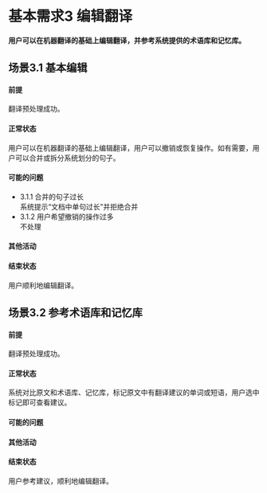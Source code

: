 # 基本需求3 编辑翻译
#### 用户可以在机器翻译的基础上编辑翻译，并参考系统提供的术语库和记忆库。
## 场景3.1 基本编辑
#### 前提
翻译预处理成功。
#### 正常状态
用户可以在机器翻译的基础上编辑翻译，用户可以撤销或恢复操作。如有需要，用户可以合并或拆分系统划分的句子。
#### 可能的问题
- 3.1.1 合并的句子过长<br>
  系统提示“文档中单句过长”并拒绝合并
- 3.1.2 用户希望撤销的操作过多<br>
  不处理
#### 其他活动
#### 结束状态
用户顺利地编辑翻译。
## 场景3.2 参考术语库和记忆库
#### 前提
翻译预处理成功。
#### 正常状态
系统对比原文和术语库、记忆库，标记原文中有翻译建议的单词或短语，用户选中标记即可查看建议。
#### 可能的问题
#### 其他活动
#### 结束状态
用户参考建议，顺利地编辑翻译。
